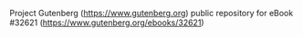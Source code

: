 Project Gutenberg (https://www.gutenberg.org) public repository for eBook #32621 (https://www.gutenberg.org/ebooks/32621)
